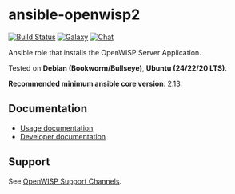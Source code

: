 # ansible-openwisp2

[![Build Status](https://github.com/openwisp/ansible-openwisp2/workflows/Ansible%20OpenWISP2%20CI%20Build/badge.svg?branch=master)](https://github.com/openwisp/ansible-openwisp2/actions?query=workflow%3A%22Ansible+OpenWISP2+CI+Build%22)
[![Galaxy](http://img.shields.io/badge/galaxy-openwisp.openwisp2-blue.svg?style=flat-square)](https://galaxy.ansible.com/ui/standalone/roles/openwisp/openwisp2/)
[![Chat](https://img.shields.io/gitter/room/nwjs/nw.js.svg)](https://gitter.im/openwisp/general)

Ansible role that installs the OpenWISP Server Application.

Tested on **Debian (Bookworm/Bullseye)**, **Ubuntu (24/22/20 LTS)**.

**Recommended minimum ansible core version**: 2.13.

## Documentation

- [Usage documentation](https://openwisp.io/docs/dev/ansible/)
- [Developer documentation](https://openwisp.io/docs/dev/ansible/developer/installation.html)

## Support

See [OpenWISP Support Channels](http://openwisp.org/support.html).

